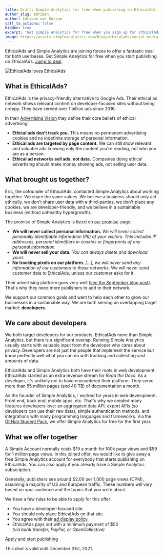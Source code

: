 ```yaml
---
title: Draft: Simple Analytics for free when publishing on EthicalAds
author_slug: adriaan
author: Adriaan van Rossum
call_to_actions: false
hidden: true
excerpt: "Get Simple Analytics for free when you sign up for EthicalAds. We share the same values, and both don't require a cookie banner."
image: https://assets.simpleanalytics.com/blog/ethicalads/social-media.png
---
```


EthicalAds and Simple Analytics are joining forces to offer a fantastic deal for both userbases. Get Simple Analytics for free when you start publishing on EthicalAds. [Jump to deal](#what-we-offer-together).

<img loading="lazy" class="border-radius" src="https://assets.simpleanalytics.com/blog/ethicalads/social-media.png" alt="EthicalAds loves EthicalAds" />

## What is EthicalAds?

EthicalAds is the privacy-friendly alternative to Google Ads. Their ethical ad network shows relevant content on developer-focused sites without being creepy. They have served over 1 billion ads since 2016.

In their [Advertising Vision](https://www.ethicalads.io/advertising-vision/) they define their core beliefs of ethical advertising:

- **Ethical ads don't track you.** This means no permanent advertising cookies and no indefinite storage of personal information.
- **Ethical ads are targeted by page content.** We can still show relevant and valuable ads knowing only the content you're reading, not who you are as a person.
- **Ethical ad networks sell ads, not data.** Companies doing ethical advertising should make money showing ads, not selling user data.

## What brought us together?

Eric, the cofounder of EthicalAds, contacted Simple Analytics about working together. We share the same values. We believe a business should only act ethically, we don't share user data with a third-parties, we don't place any cookies, we are developer-friendly, and we believe in a sustainable business (without unhealthy hypergrowth).

The promise of Simple Analytics is listed on [our promise](https://simpleanalytics.com/our-promise)-page:

- **We will never collect personal information.** _We will never collect personally identifiable information (PII) of your visitors. This includes IP addresses, personal identifiers in cookies or fingerprints of any personal information._
- **We will never sell your data.** _You can always delete and download yours._
- **No tracking pixels on our platform.** _[...], we will never send any information of our customers to those networks._ We will never send customer data to EthicalAds, unless our customer asks for it.

Their advertising platform goes very well ([see the September blog post](https://www.ethicalads.io/blog/2021/10/ethicalads-newsletter-september-2021/)). That's why they need more publishers to add to their network.

We support our common goals and want to help each other to grow our businesses in a sustainable way. We are both serving an overlapping target market: **developers**.

## We care about developers

We both target developers for our products, EthicalAds more than Simple Analytics, but there is a significant overlap. Running Simple Analytics usually starts with valuable input from the developer who cares about privacy. Developers are not just the people that implement the service but know perfectly well what you can do with tracking and collecting vast amounts of data.

EthicalAds and Simple Analytics both have their roots in web development. EthicalAds started as an extra revenue stream for _Read the Docs_. As a developer, it's unlikely not to have encountered their platform. They serve more than 55 million pages (and 40 TB) of documentation a month.

As the founder of Simple Analytics, I worked for years in web development. Front end, back end, mobile apps, etc. That's why we created many features developers love: an aggregated data API, export APIs (so developers can use their raw data), simple authentication methods, and integrations with many programming languages and frameworks. Via the [GitHub Student Pack](https://education.github.com/pack), we offer Simple Analytics for free for the first year.

## What we offer together

A Simple Account normally costs $19 a month for 100k page views and $59 for 1 million page views. In this joined offer, we would like to give away a free Simple Analytics account for everybody that starts publishing on EthicalAds. You can also apply if you already have a Simple Analytics subscription.

Generally, publishers see around $2.00 per 1,000 page views (CPM), assuming a majority of US and European traffic. These numbers will vary based on your audience and the topics that you write about.

We have a few rules to be able to apply for this offer:

- You have a developer-focused site.
- You should only place EthicalAds on that site.
- You agree with their [ad display policy](https://www.ethicalads.io/publisher-policy/#ad-display)
- EthicalAds pays out with a minimum payment of $50<br>_(via bank transfer, PayPal, or OpenCollective)_

<a href="" class="button">Apply and start publishing</a>

This deal is valid until December 31st, 2021.
